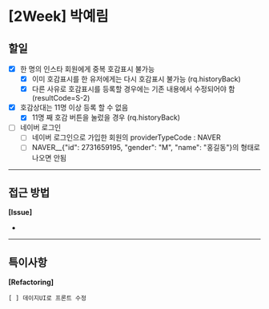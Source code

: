 # [2Week] 박예림

## 할일

- [x] 한 명의 인스타 회원에게 중복 호감표시 불가능
    - [x] 이미 호감표시를 한 유저에게는 다시 호감표시 불가능 (rq.historyBack)
    - [x] 다른 사유로 호감표시를 등록할 경우에는 기존 내용에서 수정되어야 함 (resultCode=S-2)
- [x] 호감상대는 11명 이상 등록 할 수 없음
    - [x] 11명 째 호감 버튼을 눌렀을 경우 (rq.historyBack)
-  [ ] 네이버 로그인
    - [ ] 네이버 로그인으로 가입한 회원의 providerTypeCode : NAVER
    - [ ] NAVER__{"id": 2731659195, "gender": "M", "name": "홍길동"}의 형태로 나오면 안됨

---

## 접근 방법

**[Issue]**

- 

---

## 특이사항

**[Refactoring]**

    [ ] 데이지UI로 프론트 수정